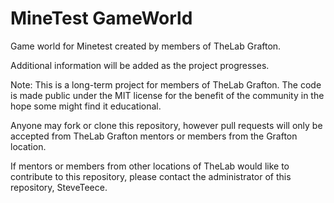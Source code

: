 # MineTest GameWorld

Game world for Minetest created by members of TheLab Grafton.

Additional information will be added as the project progresses.

Note:
This is a long-term project for members of TheLab Grafton. The code is made public under the MIT license for the benefit of the community in the hope some might find it educational.

Anyone may fork or clone this repository, however pull requests will only be accepted from TheLab Grafton mentors or members from the Grafton location.

If mentors or members from other locations of TheLab would like to contribute to this repository, please contact the administrator of this repository, SteveTeece.

